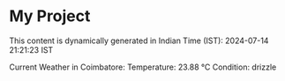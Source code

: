 # My Project

This content is dynamically generated in Indian Time (IST): 2024-07-14 21:21:23 IST


Current Weather in Coimbatore:
Temperature: 23.88 °C
Condition: drizzle
